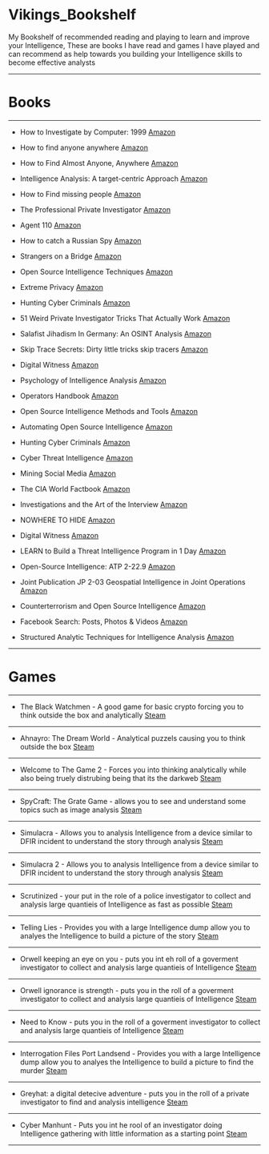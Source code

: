 # Vikings_Bookshelf
My Bookshelf of recommended reading and playing to learn and improve your Intelligence, These are books I have read and games I have played and can recommend as help towards you building your Intelligence skills to become effective analysts 


---------------------------------------------------------------------------------------------------------------------------------------------------------------------------------
# Books
---------------------------------------------------------------------------------------------------------------------------------------------------------------------------------
- How to Investigate by Computer: 1999 [Amazon](https://amzn.to/38JSdAg)

- How to find anyone anywhere [Amazon](https://amzn.to/3h5G25q)

- How to Find Almost Anyone, Anywhere [Amazon](https://amzn.to/3DKgqEV)

- Intelligence Analysis: A target-centric Approach [Amazon](https://amzn.to/3DILzIG)

- How to Find missing people [Amazon](https://amzn.to/3n2y2G9)

- The Professional Private Investigator [Amazon](https://amzn.to/2WQ2ett)

- Agent 110 [Amazon](https://amzn.to/3h5t07W)

- How to catch a Russian Spy [Amazon](https://amzn.to/3kQg9ri)

- Strangers on a Bridge [Amazon](https://amzn.to/2YwBrmk)

- Open Source Intelligence Techniques [Amazon](https://amzn.to/3tq8FPK)

- Extreme Privacy [Amazon](https://amzn.to/3jMIwra)

- Hunting Cyber Criminals [Amazon](https://amzn.to/3h50vHE)

- 51 Weird Private Investigator Tricks That Actually Work [Amazon](https://amzn.to/3l06uOL)

- Salafist Jihadism In Germany: An OSINT Analysis [Amazon](https://amzn.to/3n2iu5b)

- Skip Trace Secrets: Dirty little tricks skip tracers [Amazon](https://amzn.to/3kWrgz5)

- Digital Witness [Amazon](https://amzn.to/3DTuFqM)

- Psychology of Intelligence Analysis [Amazon](https://amzn.to/2WWsJgJ)

- Operators Handbook [Amazon](https://amzn.to/3BJT1Bv)

- Open Source Intelligence Methods and Tools [Amazon](https://amzn.to/3tfIF9E)

- Automating Open Source Intelligence [Amazon](https://amzn.to/3zJomDQ)

- Hunting Cyber Criminals [Amazon](https://amzn.to/3tg9Scl)

- Cyber Threat Intelligence [Amazon](https://amzn.to/3tq984s)

- Mining Social Media [Amazon](https://amzn.to/3n2yKDj)

- The CIA World Factbook [Amazon](https://amzn.to/3n0MwGu)

- Investigations and the Art of the Interview [Amazon](https://amzn.to/3BKmQSG)

- NOWHERE TO HIDE [Amazon](https://amzn.to/3zQFYh7)

- Digital Witness [Amazon](https://amzn.to/3BOJs4v)

- LEARN to Build a Threat Intelligence Program in 1 Day [Amazon](https://amzn.to/3BITCn5)

- Open-Source Intelligence: ATP 2-22.9 [Amazon](https://amzn.to/3yPKcEt)

- Joint Publication JP 2-03 Geospatial Intelligence in Joint Operations [Amazon](https://amzn.to/2WW71cs)

- Counterterrorism and Open Source Intelligence [Amazon](https://amzn.to/3BLOmiE)

- Facebook Search: Posts, Photos & Videos [Amazon](https://amzn.to/3nbFkHL)

- Structured Analytic Techniques for Intelligence Analysis [Amazon](https://amzn.to/3zP8jVc)

---------------------------------------------------------------------------------------------------------------------------------------------------------------------------------
# Games
---------------------------------------------------------------------------------------------------------------------------------------------------------------------------------
- The Black Watchmen - A good game for basic crypto forcing you to think outside the box and analytically [Steam](https://store.steampowered.com/app/349220/The_Black_Watchmen/)
---------------------------------------------------------------------------------------------------------------------------------------------------------------------------------
- Ahnayro: The Dream World - Analytical puzzels causing you to think outside the box [Steam](https://store.steampowered.com/app/349220/The_Black_Watchmen/)
---------------------------------------------------------------------------------------------------------------------------------------------------------------------------------
- Welcome to The Game 2 - Forces you into thinking analytically while also being truely distrubing being that its the darkweb [Steam](https://store.steampowered.com/app/720250/Welcome_to_the_Game_II/)
---------------------------------------------------------------------------------------------------------------------------------------------------------------------------------
- SpyCraft: The Grate Game - allows you to see and understand some topics such as image analysis [Steam](https://store.steampowered.com/app/569220/Spycraft_The_Great_Game/)
---------------------------------------------------------------------------------------------------------------------------------------------------------------------------------
- Simulacra - Allows you to analysis Intelligence from a device similar to DFIR incident to understand the story through analysis [Steam](https://store.steampowered.com/app/712730/SIMULACRA/)
---------------------------------------------------------------------------------------------------------------------------------------------------------------------------------
- Simulacra 2 - Allows you to analysis Intelligence from a device similar to DFIR incident to understand the story through analysis [Steam](https://store.steampowered.com/app/1011190/SIMULACRA_2/)
---------------------------------------------------------------------------------------------------------------------------------------------------------------------------------
- Scrutinized - your put in the role of a police investigator to collect and analysis large quantieis of Intelligence as fast as possible [Steam](https://store.steampowered.com/app/1384770/Scrutinized/) 
---------------------------------------------------------------------------------------------------------------------------------------------------------------------------------
- Telling Lies - Provides you with a large Intelligence dump allow you to analyes the Intelligence to build a picture of the story [Steam](https://store.steampowered.com/app/762830/Telling_Lies/)
---------------------------------------------------------------------------------------------------------------------------------------------------------------------------------
- Orwell keeping an eye on you - puts you int eh roll of a goverment investigator to collect and analysis large quantieis of Intelligence [Steam](https://store.steampowered.com/app/491950/Orwell_Keeping_an_Eye_On_You/)
---------------------------------------------------------------------------------------------------------------------------------------------------------------------------------
- Orwell ignorance is strength - puts you in the roll of a goverment investigator to collect and analysis large quantieis of Intelligence [Steam](https://store.steampowered.com/app/633060/Orwell_Ignorance_is_Strength/)
---------------------------------------------------------------------------------------------------------------------------------------------------------------------------------
- Need to Know - puts you in the roll of a goverment investigator to collect and analysis large quantieis of Intelligence [Steam](https://store.steampowered.com/app/490930/Need_to_Know/)
---------------------------------------------------------------------------------------------------------------------------------------------------------------------------------
- Interrogation Files Port Landsend - Provides you with a large Intelligence dump allow you to analyes the Intelligence to build a picture to find the murder [Steam](https://store.steampowered.com/app/1294230/Interrogation_Files_Port_Landsend/)
---------------------------------------------------------------------------------------------------------------------------------------------------------------------------------
- Greyhat: a digital detecive adventure - puts you in the roll of a private investigator to find and analysis intelligence [Steam](https://store.steampowered.com/app/1247940/Greyhat__A_Digital_Detective_Adventure/)
---------------------------------------------------------------------------------------------------------------------------------------------------------------------------------
- Cyber Manhunt - Puts you int he rool of an investigator doing Intelligence gathering with little information as a starting point [Steam](https://store.steampowered.com/app/1216710/Cyber_Manhunt/)
---------------------------------------------------------------------------------------------------------------------------------------------------------------------------------

